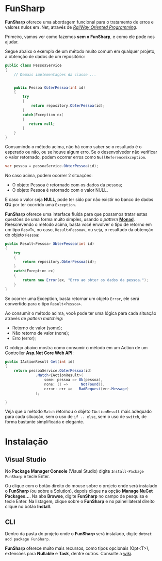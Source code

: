 # FunSharp

**FunSharp** oferece uma abordagem funcional para o tratamento de erros e valores nulos em .Net, através de [*RailWay Oriented Programming*](https://fsharpforfunandprofit.com/rop/). 

Primeiro, vamos ver como fazemos **sem o FunSharp**, e como ele pode nos ajudar.

Segue abaixo o exemplo de um método muito comum em qualquer projeto, a obtenção de dados de um repositório:

```csharp
public class PessoaService
{
    // Demais implementações da classe ...


    public Pessoa ObterPessoa(int id)
    {
        try
        {
            return repository.ObterPessoa(id);
        }
        catch(Exception ex)
        {
           return null;
        }
    }
}
```
Consumindo o método acima, não há como saber se o resultado é o esperado ou não, ou se houve algum erro. Se o desenvolvedor não verificar o valor retornado, podem ocorrer erros como `NullReferenceException`.

```csharp
var pessoa = pessoaService.ObterPessoa(id);
```
No caso acima, podem ocorrer 2 situações:
- O objeto Pessoa é retornado com os dados da pessoa;
- O objeto Pessoa é retornado com o valor NULL.

E caso o valor seja **NULL**, pode ter sido por não existir no banco de dados **OU** por ter ocorrido uma `Exception`.

**FunSharp** oferece uma interface fluída para que possamos tratar estas questões de uma forma muito simples, usando o *pattern* [**Monad**](https://mikhail.io/2018/07/monads-explained-in-csharp-again/). Reescrevendo o método acima, basta você envolver o tipo de retorno em um tipo `Res<T>`, no caso, `Result<Pessoa>`, ou seja, o resultado da obtenção do objeto `Pessoa`:

```csharp
public Result<Pessoa> ObterPessoa(int id)
{
    try
    {
        return repository.ObterPessoa(id);
    }
    catch(Exception ex)
    {
        return new Error(ex, "Erro ao obter os dados da pessoa.");
    }
}
```
Se ocorrer uma Exception, basta retornar um objeto `Error`, ele será convertido para o tipo `Result<Pessoa>`.

Ao consumir o método acima, você pode ter uma lógica para cada situação através de *pattern matching*:
- Retorno de valor (some);
- Não retorno de valor (none);
- Erro (error);

O código abaixo mostra como consumir o método em um Action de um Controller **Asp.Net Core Web API**:

```csharp
public IActionResult Get(int id)
{
    return pessoaService.ObterPessoa(id)
              .Match<IActionResult>(
                  some: pessoa => Ok(pessoa),
                  none: () =>      NotFound(),
                  error: err =>   BadRequest(err.Message)
              );

}
```
Veja que o método `Match` retornou o objeto `IActionResult` mais adequado para cada situação, sem o uso de `if .. else`, sem o uso de `switch`, de forma bastante simplificada e elegante. 

# Instalação

## Visual Studio

No **Package Manager Console** (Visual Studio) digite `Install-Package FunSharp` e tecle Enter.

Ou clique com o botão direito do mouse sobre o projeto onde será instalado o **FunSharp** (ou sobre a Solution), depois clique na opção **Manage NuGet Packages...**. Na aba **Browse**, digite **FunSharp** no campo de pesquisa e tecle Enter. Na listagem, clique sobre o **FunSharp** e no painel lateral direito clique no botão **Install**.

## CLI

Dentro da pasta do projeto onde o **FunSharp** será instalado, digite `dotnet add package FunSharp`.

**FunSharp** oferece muito mais recursos, como tipos opcionais (Opt\<T\>), extensões para **Nullable** e **Task**, dentre outros. Consulte a [wiki](https://github.com/bragil/funsharp/wiki).

